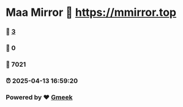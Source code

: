 # Maa Mirror :link: https://mmirror.top 
### :page_facing_up: [3](https://mmirror.top/tag.html) 
### :speech_balloon: 0 
### :hibiscus: 7021 
### :alarm_clock: 2025-04-13 16:59:20 
### Powered by :heart: [Gmeek](https://github.com/Meekdai/Gmeek)
